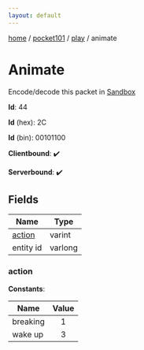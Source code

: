 ```yaml
---
layout: default
---
```


[home](/)  /  [pocket101](/protocol/pocket101)  /  [play](/protocol/pocket101/play)  /  animate

# Animate

Encode/decode this packet in [Sandbox](../../../sandbox/pocket101#Play.Animate)

**Id**: 44

**Id** (hex): 2C

**Id** (bin): 00101100

**Clientbound**: ✔️

**Serverbound**: ✔️

## Fields

Name | Type
---|---
[action](#action) | varint
entity id | varlong

### action

**Constants**:

Name | Value
---|:---:
breaking | 1
wake up | 3
